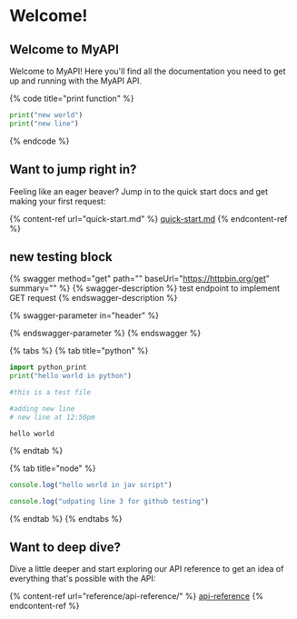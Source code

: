 # Welcome!

## Welcome to MyAPI

Welcome to MyAPI! Here you'll find all the documentation you need to get up and running with the MyAPI API.

{% code title="print function" %}
```python
print("new world")
print("new line")
```
{% endcode %}

## Want to jump right in?

Feeling like an eager beaver? Jump in to the quick start docs and get making your first request:

{% content-ref url="quick-start.md" %}
[quick-start.md](quick-start.md)
{% endcontent-ref %}

## new testing block

{% swagger method="get" path="" baseUrl="https://httpbin.org/get" summary="" %}
{% swagger-description %}
test endpoint to implement GET request
{% endswagger-description %}

{% swagger-parameter in="header" %}

{% endswagger-parameter %}
{% endswagger %}

{% tabs %}
{% tab title="python" %}
```python
import python_print
print("hello world in python")

#this is a test file

#adding new line
# new line at 12:50pm
```

```markup
hello world
```
{% endtab %}

{% tab title="node" %}
```javascript
console.log("hello world in jav script")

console.log("udpating line 3 for github testing")
```
{% endtab %}
{% endtabs %}

## Want to deep dive?

Dive a little deeper and start exploring our API reference to get an idea of everything that's possible with the API:

{% content-ref url="reference/api-reference/" %}
[api-reference](reference/api-reference/)
{% endcontent-ref %}

